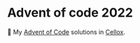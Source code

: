 # Advent of code 2022
 🎄 My [Advent of Code](http://adventofcode.com/2022 ) solutions in [Cellox](https://github.com/FrederikTobner/Cellox). 

